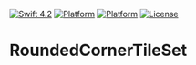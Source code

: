 [![Swift 4.2](https://img.shields.io/badge/swift-5-red.svg?style=flat)](https://developer.apple.com/swift) [![Platform](http://img.shields.io/badge/platform-macOS-blue.svg?style=flat)](https://developer.apple.com/macos/) [![Platform](http://img.shields.io/badge/platform-ios-blue.svg?style=flat)](https://developer.apple.com/macos/) [![License](https://img.shields.io/badge/license-MIT-lightgrey.svg)](https://opensource.org/licenses/MIT)


# RoundedCornerTileSet
